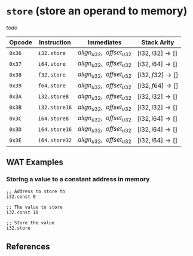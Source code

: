 
# `store` (store an operand to memory)

_todo_



| Opcode | Instruction    | Immediates                          | Stack Arity |
|--------|----------------|-------------------------------------|-------------|
| `0x36` | `i32.store`    | $align_{u32},\enspace offset_{u32}$ | $[ i32, i32 ] \to [ ]$ |
| `0x37` | `i64.store`    | $align_{u32},\enspace offset_{u32}$ | $[ i32, i64 ] \to [ ]$ |
| `0x38` | `f32.store`    | $align_{u32},\enspace offset_{u32}$ | $[ i32, f32 ] \to [ ]$ |
| `0x39` | `f64.store`    | $align_{u32},\enspace offset_{u32}$ | $[ i32, f64 ] \to [ ]$ |
| `0x3A` | `i32.store8`   | $align_{u32},\enspace offset_{u32}$ | $[ i32, i32 ] \to [ ]$ |
| `0x3B` | `i32.store16`  | $align_{u32},\enspace offset_{u32}$ | $[ i32, i32 ] \to [ ]$ |
| `0x3C` | `i64.store8`   | $align_{u32},\enspace offset_{u32}$ | $[ i32, i64 ] \to [ ]$ |
| `0x3D` | `i64.store16`  | $align_{u32},\enspace offset_{u32}$ | $[ i32, i64 ] \to [ ]$ |
| `0x3E` | `i64.store32`  | $align_{u32},\enspace offset_{u32}$ | $[ i32, i64 ] \to [ ]$ |



## WAT Examples

### Storing a value to a constant address in memory

```wasm
;; Address to store to
i32.const 0

;; The value to store
i32.const 10

;; Store the value
i32.store
```



## References

[^§2.4.7]: _WebAssembly Core Specification: Memory Instructions_ - <https://webassembly.github.io/spec/core/bikeshed/#memory-instructions%E2%91%A0>

